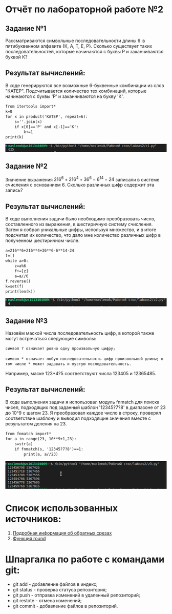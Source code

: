 # Отчёт по лабораторной работе №2

## Задание №1
Рассматриваются символьные последовательности длины 6  в пятибуквенном алфавите {К, А, Т, Е, Р}. Сколько существует таких последовательностей, которые начинаются с буквы Р и заканчиваются буквой К?
## Результат вычислений: 
В коде генерируются все возможные 6-буквенные комбинации из слов "КАТЕР". Подсчитывается количество тех комбинаций, которые начинаются с буквы 'Р' и заканчиваются на букву 'К'.
```
from itertools import*
k=0
for x in product('КАТЕР', repeat=6):
    s=''.join(x)
    if x[0]=='Р' and x[-1]=='К':
        k+=1
print(k)
```

![](https://github.com/manabreako/python/blob/main/labaas2/sreens/1.png)

## Задание №2
Значение выражения $216^6+216^4+36^6−6^{14}−24$ записали в системе счисления с основанием 6. Сколько различных цифр содержит эта запись?
## Результат вычислений:
В ходе выполнения задачи было необходимо преобразовать число, составленного из выражения, в шестиричную систему счисления. Затем я собрал уникальные цифры, используя множество, и в итоге подсчитал их количество, что дало мне количество различных цифр в полученном шестиричном числе.
```
a=216**6+216**4+36**6-6**14-24
f=[]
while a>0:
    z=a%6
    f+=[z]
    a=a//6
f.reverse()
k=set(f)
print(len(k))
```
![](https://github.com/manabreako/python/blob/main/labaas2/sreens/2.png)

## Задание №3
Назовём маской числа последовательность цифр, в которой также могут встречаться следующие символы:

    символ ? означает ровно одну произвольную цифру;

    символ * означает любую последовательность цифр произвольной длины; в том числе * может задавать и пустую последовательность.

Например, маске 123*4?5 соответствуют числа 123405 и 12365485.
## Результат вычислений:
В ходе выполнения задачи я использовал модуль fnmatch для поиска чисел, подходящих под заданный шаблон '12345?7?8' в диапазоне от 23 до 10^9 с шагом 23. Я преобразовал каждое число в строку, проверял соответствие шаблону и выводил подходящие значения вместе с результатом деления на 23.
```
from fnmatch import*
for a in range(23, 10**9+1,23):
    s=str(a)
    if fnmatch(s, '12345?7?8')==1:
        print(a, a//23)
```
![](https://github.com/manabreako/python/blob/main/labaas2/sreens/3.png)


# Список использованных источников: 
1) [Подробная информация об обратных срезах](https://clck.ru/MfEMS)
2) [Функция round](https://docs.python.org/3/search.html?q=round)

# Шпаргалка по работе с командами git:
* git add - добавление файлов в индекс;
* git status - проверка статуса репозитория;
* git push - отправка изменений в удаленный репозиторий;
* git restote - отмена изменений;
* git commit - добавление файлов в репозиторий.
